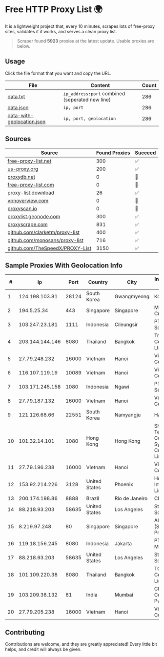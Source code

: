 
# Free HTTP Proxy List 🌍

It is a lightweight project that, every 10 minutes, scrapes lots of free-proxy sites, validates if it works, and serves a clean proxy list.


> Scraper found **5923** proxies at the latest update. Usable proxies are below.

## Usage

Click the file format that you want and copy the URL.


|File|Content|Count|
|----|-------|-----|
|[data.txt](https://raw.githubusercontent.com/themiralay/Proxy-List-World/master/data.txt)|`ip_address:port` combined (seperated new line)|286|
|[data.json](https://raw.githubusercontent.com/themiralay/Proxy-List-World/master/data.json)|`ip, port`|286|
|[data-with-geolocation.json](https://raw.githubusercontent.com/themiralay/Proxy-List-World/master/data-with-geolocation.json)|`ip, port, geolocation`|286|

## Sources

|Source|Found Proxies|Succeed|
|------|-------------|-------|
|[free-proxy-list.net](https://free-proxy-list.net)|300|✅|
|[us-proxy.org](https://www.us-proxy.org)|200|✅|
|[proxydb.net](http://proxydb.net)|0|🚫|
|[free-proxy-list.com](https://free-proxy-list.com/?page=&port=&type%5B%5D=http&type%5B%5D=https&up_time=0&search=Search)|0|🚫|
|[proxy-list.download](https://www.proxy-list.download/HTTP)|26|✅|
|[vpnoverview.com](https://vpnoverview.com/privacy/anonymous-browsing/free-proxy-servers)|0|🚫|
|[proxyscan.io](https://www.proxyscan.io)|0|🚫|
|[proxylist.geonode.com](https://proxylist.geonode.com/api/proxy-list?limit=300&page=1&sort_by=lastChecked&sort_type=desc&protocols=http,https)|300|✅|
|[proxyscrape.com](https://api.proxyscrape.com/v2/?request=displayproxies&protocol=http&timeout=10000&country=all&ssl=all&anonymity=all)|831|✅|
|[github.com/clarketm/proxy-list](https://raw.githubusercontent.com/clarketm/proxy-list/master/proxy-list-raw.txt)|400|✅|
|[github.com/monosans/proxy-list](https://raw.githubusercontent.com/monosans/proxy-list/main/proxies/http.txt)|716|✅|
|[github.com/TheSpeedX/PROXY-List](https://raw.githubusercontent.com/TheSpeedX/PROXY-List/master/http.txt)|3150|✅|


## Sample Proxies With Geolocation Info

|#|Ip|Port|Country|City|Internet Service Provider|
|-|--|----|-------|----|-------------------------|
|1|124.198.103.81|28124|South Korea|Gwangmyeong|Korea Telecom|
|2|194.5.25.34|443|Singapore|Singapore|Mod Mission Critical LLC|
|3|103.247.23.181|1111|Indonesia|Cileungsir|PT wifian Solution|
|4|203.144.144.146|8080|Thailand|Bangkok|True Internet Corporation CO. Ltd.|
|5|27.79.248.232|16000|Vietnam|Hanoi|Viettel Corporation|
|6|116.107.119.19|10089|Vietnam|Hanoi|Viettel Corporation|
|7|103.171.245.158|1080|Indonesia|Ngawi|PT Data Arta Sedaya|
|8|27.79.187.132|16000|Vietnam|Hanoi|Viettel Corporation|
|9|121.126.68.66|22551|South Korea|Namyangju|HAIonNet|
|10|101.32.14.101|1080|Hong Kong|Hong Kong|Shenzhen Tencent Computer Systems Company Limited|
|11|27.79.196.238|16000|Vietnam|Hanoi|Viettel Corporation|
|12|153.92.214.226|3128|United States|Phoenix|Hostinger International Limited|
|13|200.174.198.86|8888|Brazil|Rio de Janeiro|Claro S.A|
|14|88.218.93.203|58635|United States|Los Angeles|Stark Industries Solutions LTD|
|15|8.219.97.248|80|Singapore|Singapore|Alibaba Cloud (Singapore) Private Limited|
|16|119.18.156.245|8080|Indonesia|Jakarta|PT. Jala Lintas Media|
|17|88.218.93.203|58635|United States|Los Angeles|Stark Industries Solutions LTD|
|18|101.109.220.38|8080|Thailand|Bangkok|TOT Public Company Limited|
|19|103.209.38.132|81|India|Mumbai|Clear Beam Communications Pvt. Ltd.|
|20|27.79.205.238|16000|Vietnam|Hanoi|Viettel Corporation|



## Contributing

Contributions are welcome, and they are greatly appreciated! Every
little bit helps, and credit will always be given.

